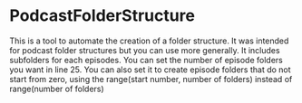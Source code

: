 # PodcastFolderStructure

This is a tool to automate the creation of a folder structure. It was intended for podcast folder structures but you can use more generally. 
It includes subfolders for each episodes. 
You can set the number of episode folders you want in line 25.
You can also set it to create episode folders that do not start from zero,
using the range(start number, number of folders) instead of range(number of folders)

